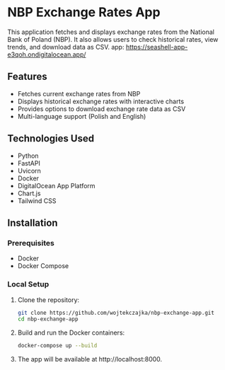 
# NBP Exchange Rates App

This application fetches and displays exchange rates from the National Bank of Poland (NBP). It also allows users to check historical rates, view trends, and download data as CSV.
app: https://seashell-app-e3qoh.ondigitalocean.app/

## Features

- Fetches current exchange rates from NBP
- Displays historical exchange rates with interactive charts
- Provides options to download exchange rate data as CSV
- Multi-language support (Polish and English)

## Technologies Used

- Python
- FastAPI
- Uvicorn
- Docker
- DigitalOcean App Platform
- Chart.js
- Tailwind CSS

## Installation

### Prerequisites

- Docker
- Docker Compose

### Local Setup

1. Clone the repository:
   ```bash
   git clone https://github.com/wojtekczajka/nbp-exchange-app.git
   cd nbp-exchange-app
   ```

2. Build and run the Docker containers:
   ```bash
   docker-compose up --build
   ```

3. The app will be available at http://localhost:8000.
   
